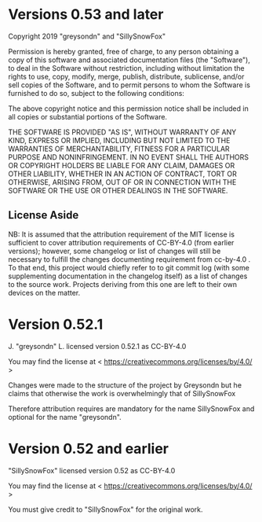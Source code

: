 Versions 0.53 and later
=======================
Copyright 2019 "greysondn" and "SillySnowFox"

Permission is hereby granted, free of charge, to any person obtaining a copy of this software and associated documentation files (the "Software"), to deal in the Software without restriction, including without limitation the rights to use, copy, modify, merge, publish, distribute, sublicense, and/or sell copies of the Software, and to permit persons to whom the Software is furnished to do so, subject to the following conditions:

The above copyright notice and this permission notice shall be included in all copies or substantial portions of the Software.

THE SOFTWARE IS PROVIDED "AS IS", WITHOUT WARRANTY OF ANY KIND, EXPRESS OR IMPLIED, INCLUDING BUT NOT LIMITED TO THE WARRANTIES OF MERCHANTABILITY, FITNESS FOR A PARTICULAR PURPOSE AND NONINFRINGEMENT. IN NO EVENT SHALL THE AUTHORS OR COPYRIGHT HOLDERS BE LIABLE FOR ANY CLAIM, DAMAGES OR OTHER LIABILITY, WHETHER IN AN ACTION OF CONTRACT, TORT OR OTHERWISE, ARISING FROM, OUT OF OR IN CONNECTION WITH THE SOFTWARE OR THE USE OR OTHER DEALINGS IN THE SOFTWARE.

License Aside
-------------
NB: It is assumed that the attribution requirement of the MIT license is sufficient to cover attribution requirements of CC-BY-4.0 (from earlier versions); however, some changelog or list of changes will still be necessary to fulfill the changes documenting requirement from cc-by-4.0 . To that end, this project would chiefly refer to to git commit log (with some supplementing documentation in the changelog itself) as a list of changes to the source work. Projects deriving from this one are left to their own devices on the matter.

Version 0.52.1
==============

J. "greysondn" L. licensed version 0.52.1 as CC-BY-4.0

You may find the license at < https://creativecommons.org/licenses/by/4.0/ >

Changes were made to the structure of the project by Greysondn but he claims that otherwise the work is overwhelmingly that of SillySnowFox

Therefore attribution requires are mandatory for the name SillySnowFox and optional for the name "greysondn".

Version 0.52 and earlier
========================
"SillySnowFox" licensed version 0.52 as CC-BY-4.0

You may find the license at < https://creativecommons.org/licenses/by/4.0/ >

You must give credit to "SillySnowFox" for the original work.
